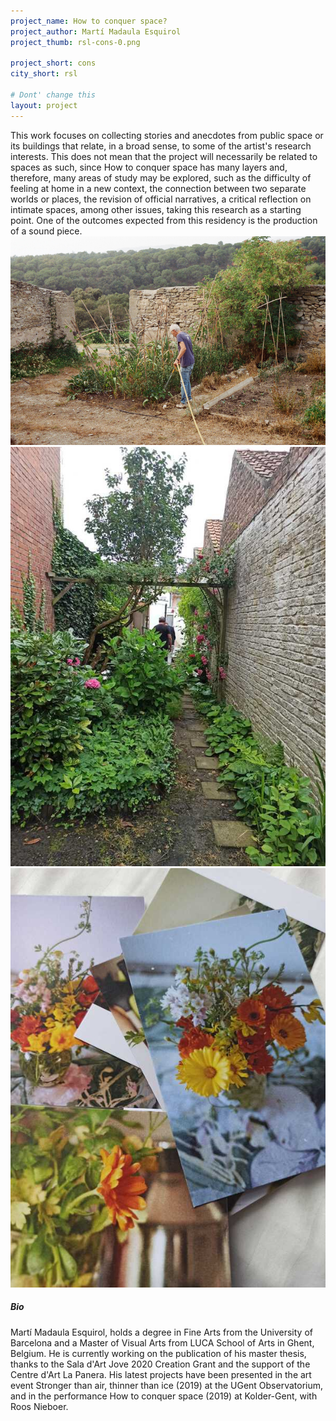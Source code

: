 ```yaml
---
project_name: How to conquer space?
project_author: Martí Madaula Esquirol
project_thumb: rsl-cons-0.png

project_short: cons
city_short: rsl

# Dont' change this
layout: project
---
```


This work focuses on collecting stories and anecdotes from public space or its buildings that relate, in a broad sense, to some of the artist's
research interests. This does not mean that the project will necessarily be related to spaces as such, since How to conquer space has many layers and, therefore, many areas of study may be explored, such as the difficulty of feeling at home in a new context, the connection between
two separate worlds or places, the revision of official narratives, a
critical reflection on intimate spaces, among other issues, taking this
research as a starting point. One of the outcomes expected from this
residency is the production of a sound piece.
![A garden](/assets/images/rsl-cons-1.png)
![A passage](/assets/images/rsl-cons-2.jpg)
![Flower photos](/assets/images/rsl-cons-4.jpg)

##### Bio
Martí Madaula Esquirol, holds a degree in Fine Arts from the University
of Barcelona and a Master of Visual Arts from LUCA School of Arts in
Ghent, Belgium. He is currently working on the publication of his master
thesis, thanks to the Sala d\'Art Jove 2020 Creation Grant and the
support of the Centre d\'Art La Panera. His latest projects have been
presented in the art event Stronger than air, thinner than ice (2019) at
the UGent Observatorium, and in the performance How to conquer space
(2019) at Kolder-Gent, with Roos Nieboer.
